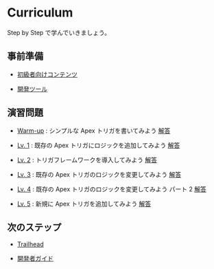 # Curriculum

Step by Step で学んでいきましょう。

## 事前準備

- [初級者向けコンテンツ](../prerequisite/beginner.md)

- [開発ツール](../prerequisite/dev-tools.md)

## 演習問題

- [Warm-up](../exercises/warm-up.md) : シンプルな Apex トリガを書いてみよう [解答](../exercises/warm-up-answer.md)

- [Lv. 1](../exercises/level-01.md) : 既存の Apex トリガにロジックを追加してみよう [解答](../exercises/level-01-answer.md)

- [Lv. 2](../exercises/level-02.md) : トリガフレームワークを導入してみよう [解答](../exercises/level-02-answer.md)

- [Lv. 3](../exercises/level-03.md) : 既存の Apex トリガのロジックを変更してみよう [解答](../exercises/level-03-answer.md)

- [Lv. 4](../exercises/level-04.md) : 既存の Apex トリガのロジックを変更してみよう パート 2 [解答](../exercises/level-04-answer.md)

- [Lv. 5](../exercises/level-05.md) : 新規に Apex トリガを追加してみよう [解答](../exercises/level-05-answer.md)

## 次のステップ

- [Trailhead](../next-step/README.md#trailhead)

- [開発者ガイド](../next-step/README.md#開発者ガイド)
